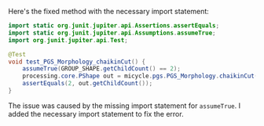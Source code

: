 Here's the fixed method with the necessary import statement:
```java
import static org.junit.jupiter.api.Assertions.assertEquals;
import static org.junit.jupiter.api.Assumptions.assumeTrue;
import org.junit.jupiter.api.Test;

@Test
void test_PGS_Morphology_chaikinCut() {
    assumeTrue(GROUP_SHAPE.getChildCount() == 2);
    processing.core.PShape out = micycle.pgs.PGS_Morphology.chaikinCut(GROUP_SHAPE, 0.5, 2);
    assertEquals(2, out.getChildCount());
}
```
The issue was caused by the missing import statement for `assumeTrue`. I added the necessary import statement to fix the error.